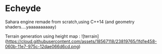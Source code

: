 # Echeyde
Sahara engine remade from scratch,using C++14 (and geometry shaders....yaaaaaaaaaay)


Terrain generation using height map :
![terrain] (https://cloud.githubusercontent.com/assets/18567118/23819765/1fd1e458-060b-11e7-975c-12dae066d6cd.png)
